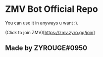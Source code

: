 # ZMV Bot Official Repo

You can use it in anyways u want :).

(Click to join ZMV)[https://zmv.zyro.gq/join]
## Made by ZYROUGE#0950
